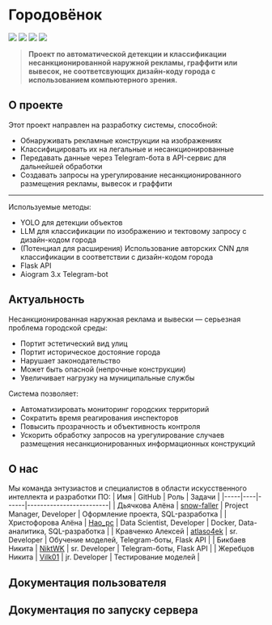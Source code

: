 # Городовёнок
![](https://img.shields.io/badge/Made_by-Рекламщики-green) ![](https://img.shields.io/badge/Forum-БММ2025-green) ![](https://img.shields.io/badge/Sponsored_by-НКЭиВТ-blue) ![](https://img.shields.io/badge/Employeer-SITRONICS-purple) 
> **Проект по автоматической детекции и классификации несанкционированной наружной рекламы, граффити или вывесок, не соответсвующих дизайн-коду города с использованием компьютерного зрения.**

## О проекте

Этот проект направлен на разработку системы, способной:
- Обнаруживать рекламные конструкции на изображениях
- Классифицировать их на легальные и несанкционированные
- Передавать данные через Telegram-бота в API-сервис для дальнейшей обработки
- Создавать запросы на урегулирование несанкционированного размещения рекламы, вывесок и граффити
---
Используемые методы: 
- YOLO для детекции объектов
- LLM для классификации по изображению и тектовому запросу с дизайн-кодом города
- (Потенциал для расширения) Использование авторских CNN для классификации в соответствии с дизайн-кодом города
- Flask API
- Aiogram 3.x Telegram-bot

## Актуальность

Несанкционированная наружная реклама и вывески — серьезная проблема городской среды:
- Портит эстетический вид улиц
- Портит историческое достояние города
- Нарушает законодательство
- Может быть опасной (непрочные конструкции)
- Увеличивает нагрузку на муниципальные службы

Система позволяет:
- Автоматизировать мониторинг городских территорий
- Сократить время реагирования инспекторов
- Повысить прозрачность и объективность контроля
- Ускорить обработку запросов на урегулирование случаев размещения несанкционированных информационных конструкций

## О нас
Мы команда энтузиастов и специалистов в области искусственного интеллекта и разработки ПО:
| Имя | GitHub | Роль | Задачи |
|-----|----|------|-------------------------|
| Дьячкова Алёна | [snow-faller](https://github.com/snow-faller "Дьячкова Алёна") | Project Manager, Developer | Оформление проекта, SQL-разработка |
| Христофорова Алёна | [Hao_pc](https://github.com/hao-pc "Христофорова Алёна") | Data Scientist, Developer | Docker, Data-аналитика, SQL-разработка |
| Кравченко Алексей | [atlaso4ek](https://github.com/ATLASO4EK "Кравченко Алексей") | sr. Developer | Обучение моделей, Telegram-боты, Flask API |
| Бикбаев Никита | [NiktWK](https://github.com/NiktWK "Бикбаев Никита") | sr. Developer | Telegram-боты, Flask API |
| Жеребцов Никита | [Vilk01](https://github.com/Vilk01 "Жеребцов Никита") | jr. Developer | Тестирование моделей |


## Документация пользователя


## Документация по запуску сервера
